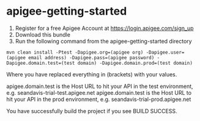 # apigee-getting-started

1) Register for a free Apigee Account at https://login.apigee.com/sign_up
2) Download this bundle
3) Run the following command from the apigee-getting-started directory

``` shell
mvn clean install -Ptest -Dapigee.org=(apigee org) -Dapigee.user=(apigee email address) -Dapigee.pass=(apigee password) -Dapigee.domain.test=(test domain) -Dapigee.domain.prod=(test domain)
```

Where you have replaced everything in (brackets) with your values.

apigee.domain.test is the Host URL to hit your API in the test environment, e.g. seandavis-trial-test.apigee.net
apigee.domain.test is the Host URL to hit your API in the prod environment, e.g. seandavis-trial-prod.apigee.net

You have successfully build the project if you see BUILD SUCCESS.
